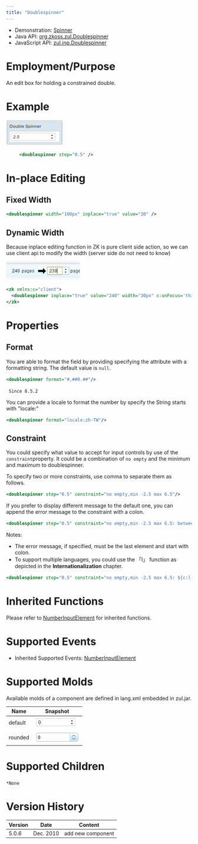 ```yaml
---
title: "Doublespinner"
---
```



- Demonstration:
  [Spinner](http://www.zkoss.org/zkdemo/input/form_sample)
- Java API: [org.zkoss.zul.Doublespinner](https://www.zkoss.org/javadoc/latest/zk/org/zkoss/zul/Doublespinner.html)
- JavaScript API:
  [zul.inp.Doublespinner](https://www.zkoss.org/javadoc/latest/jsdoc/classes/zul.inp.Doublespinner.html)


# Employment/Purpose

An edit box for holding a constrained double.

# Example

![](/zk_component_ref/images/ZKComRef_Doublespinner.png)

```xml
     <doublespinner step="0.5" />
```

# In-place Editing

## Fixed Width

```xml
<doublespinner width="100px" inplace="true" value="30" />
```

## Dynamic Width

Because inplace editing function in ZK is pure client side action, so we
can use client api to modify the width (server side do not need to know)

![](/zk_component_ref/images/ZK_Component_Reference-Input-Spinner-inplace.jpg)

```xml
<zk xmlns:c="client">
  <doublespinner inplace="true" value="240" width="30px" c:onFocus='this.setWidth("60px")' c:onBlur='this.setWidth("30px")' />
</zk>
```

# Properties

## Format

You are able to format the field by providing specifying the attribute
with a formatting string. The default value is `null`.

```xml
<doublespinner format="#,##0.##"/>
```

` Since 8.5.2`

You can provide a locale to format the number by specify the String
starts with "locale:"

```xml
<doublespinner format="locale:zh-TW"/>
```

## Constraint

You could specify what value to accept for input controls by use of the
`constraint`property. It could be a combination of `no empty` and the
minimum and maximum to doublespinner.

To specify two or more constraints, use comma to separate them as
follows.

```xml
<doublespinner step="0.5" constraint="no empty,min -2.5 max 6.5"/>
```

If you prefer to display different message to the default one, you can
append the error message to the constraint with a colon.

```xml
<doublespinner step="0.5" constraint="no empty,min -2.5 max 6.5: between -2.5 to 6.5"/>
```

Notes:

- The error message, if specified, must be the last element and start
  with colon.
- To support multiple languages, you could use the 「l」 function as
  depicted in the **Internationalization** chapter.

```xml
<doublespinner step="0.5" constraint="no empty,min -2.5 max 6.5: ${c:l('err.msg.doublespinner')}"/>
```

# Inherited Functions

Please refer to [ NumberInputElement]({{site.baseurl}}/zk_component_ref/numberinputelement)
for inherited functions.

# Supported Events

- Inherited Supported Events: [ NumberInputElement]({{site.baseurl}}/zk_component_ref/numberinputelement#Supported_Events)

# Supported Molds

Available molds of a component are defined in lang.xml embedded in
zul.jar.

| Name | Snapshot |
|---|---|
| default | ![](/zk_component_ref/images/spinner_mold_default.png) |
| rounded | ![](/zk_component_ref/images/spinner_mold_rounded.png) |

# Supported Children

`*None`



# Version History



| Version | Date      | Content           |
|---------|-----------|-------------------|
| 5.0.6   | Dec. 2010 | add new component |


